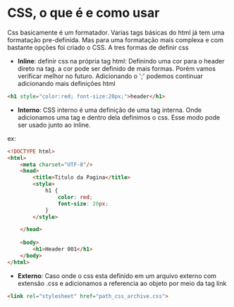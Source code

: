 # CSS, o que é e como usar

Css basicamente é um formatador. Varias tags básicas do html já tem uma formatação pre-definida. Mas para uma formatação
mais complexa e com bastante opções foi criado o CSS. A tres formas de definir css
- **Inline**: definir css na própria tag html:
Definindo uma cor para o header direto na tag. a cor pode ser definido de mais formas. Porém vamos verificar melhor no futuro.
Adicionando o ';' podemos continuar adicionando mais definições html

~~~ html
<h1 style="color:red; font-size:20px;">header</h1>
~~~

- **Interno**: CSS interno é uma definição de uma tag interna. Onde adicionamos uma tag <style></style> e dentro dela
definimos o css. Esse modo pode ser usado junto ao inline.

ex:
~~~ html
<!DOCTYPE html>
<html>
    <meta charset="UTF-8"/>
    <head>
        <title>Titulo da Pagina</title>
        <style>
            h1 {
                color: red;
                font-size: 20px;
            }
        </style>

    </head>
    
    <body>
        <h1>Header 001</h1>
    </body>
</html>
~~~

- **Externo**: Caso onde o css esta definido em um arquivo externo com extensão .css
e adicionamos a referencia ao objeto por meio da tag link

~~~ html
<link rel="stylesheet" href="path_css_archive.css">
~~~

